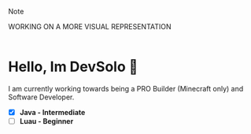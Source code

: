 
> [!NOTE]
WORKING ON A MORE VISUAL REPRESENTATION
<br/>
<br/>

# Hello, Im DevSolo 👋
I am currently working towards being a PRO Builder (Minecraft only) and Software Developer.

- [x] **Java - Intermediate**
- [ ] **Luau - Beginner**

